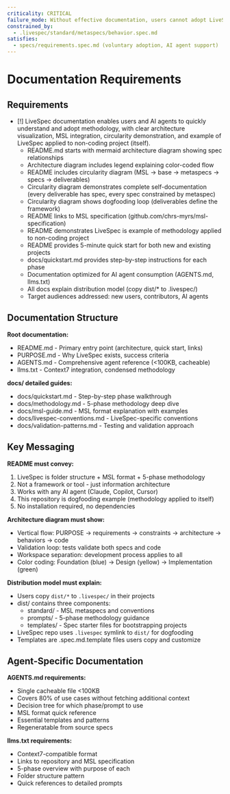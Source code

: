 ```yaml
---
criticality: CRITICAL
failure_mode: Without effective documentation, users cannot adopt LiveSpec and agents cannot assist effectively
constrained_by:
  - .livespec/standard/metaspecs/behavior.spec.md
satisfies:
  - specs/requirements.spec.md (voluntary adoption, AI agent support)
---
```


# Documentation Requirements

## Requirements
- [!] LiveSpec documentation enables users and AI agents to quickly understand and adopt methodology, with clear architecture visualization, MSL integration, circularity demonstration, and example of LiveSpec applied to non-coding project (itself).
  - README.md starts with mermaid architecture diagram showing spec relationships
  - Architecture diagram includes legend explaining color-coded flow
  - README includes circularity diagram (MSL → base → metaspecs → specs → deliverables)
  - Circularity diagram demonstrates complete self-documentation (every deliverable has spec, every spec constrained by metaspec)
  - Circularity diagram shows dogfooding loop (deliverables define the framework)
  - README links to MSL specification (github.com/chrs-myrs/msl-specification)
  - README demonstrates LiveSpec is example of methodology applied to non-coding project
  - README provides 5-minute quick start for both new and existing projects
  - docs/quickstart.md provides step-by-step instructions for each phase
  - Documentation optimized for AI agent consumption (AGENTS.md, llms.txt)
  - All docs explain distribution model (copy dist/* to .livespec/)
  - Target audiences addressed: new users, contributors, AI agents

## Documentation Structure

**Root documentation:**
- README.md - Primary entry point (architecture, quick start, links)
- PURPOSE.md - Why LiveSpec exists, success criteria
- AGENTS.md - Comprehensive agent reference (<100KB, cacheable)
- llms.txt - Context7 integration, condensed methodology

**docs/ detailed guides:**
- docs/quickstart.md - Step-by-step phase walkthrough
- docs/methodology.md - 5-phase methodology deep dive
- docs/msl-guide.md - MSL format explanation with examples
- docs/livespec-conventions.md - LiveSpec-specific conventions
- docs/validation-patterns.md - Testing and validation approach

## Key Messaging

**README must convey:**
1. LiveSpec is folder structure + MSL format + 5-phase methodology
2. Not a framework or tool - just information architecture
3. Works with any AI agent (Claude, Copilot, Cursor)
4. This repository is dogfooding example (methodology applied to itself)
5. No installation required, no dependencies

**Architecture diagram must show:**
- Vertical flow: PURPOSE → requirements → constraints → architecture → behaviors → code
- Validation loop: tests validate both specs and code
- Workspace separation: development process applies to all
- Color coding: Foundation (blue) → Design (yellow) → Implementation (green)

**Distribution model must explain:**
- Users copy `dist/*` to `.livespec/` in their projects
- dist/ contains three components:
  - standard/ - MSL metaspecs and conventions
  - prompts/ - 5-phase methodology guidance
  - templates/ - Spec starter files for bootstrapping projects
- LiveSpec repo uses `.livespec` symlink to `dist/` for dogfooding
- Templates are .spec.md.template files users copy and customize

## Agent-Specific Documentation

**AGENTS.md requirements:**
- Single cacheable file <100KB
- Covers 80% of use cases without fetching additional context
- Decision tree for which phase/prompt to use
- MSL format quick reference
- Essential templates and patterns
- Regeneratable from source specs

**llms.txt requirements:**
- Context7-compatible format
- Links to repository and MSL specification
- 5-phase overview with purpose of each
- Folder structure pattern
- Quick references to detailed prompts
